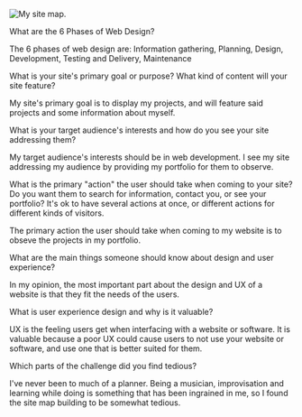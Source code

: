 ![My site map.](/phase-0/week-2/imgs/site-map.png)

What are the 6 Phases of Web Design?

The 6 phases of web design are: Information gathering, Planning, Design, Development, Testing and Delivery, Maintenance

What is your site's primary goal or purpose? What kind of content will your site feature?

My site's primary goal is to display my projects, and will feature said projects and some information about myself.

What is your target audience's interests and how do you see your site addressing them?

My target audience's interests should be in web development. I see my site addressing my audience by
providing my portfolio for them to observe.

What is the primary "action" the user should take when coming to your site? Do you want them to search for
information, contact you, or see your portfolio? It's ok to have several actions at once, or different actions for different kinds of visitors.

The primary action the user should take when coming to my website is to obseve the projects in my portfolio.

What are the main things someone should know about design and user experience?

In my opinion, the most important part about the design and UX of a website is that they fit the needs of the users.

What is user experience design and why is it valuable?

UX is the feeling users get when interfacing with a website or software. It is valuable because a poor UX could cause users to not use your website or software, and use one that is better suited for them.

Which parts of the challenge did you find tedious?

I've never been to much of a planner. Being a musician, improvisation and learning while doing is something that has been ingrained in me, so I found the site map building to be somewhat tedious.